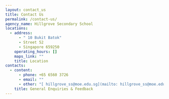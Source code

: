 ```yaml
---
layout: contact_us
title: Contact Us
permalink: /contact-us/
agency_name: Hillgrove Secondary School
locations:
  - address:
      - " 10 Bukit Batok"
      - Street 52
      - Singapore 659250
    operating_hours: []
    maps_link: ""
    title: Location
contacts:
  - content:
      - phone: +65 6560 3726
      - email: ""
      - other: "[ hillgrove_ss@moe.edu.sg](mailto: hillgrove_ss@moe.edu.sg)"
    title: General Enquiries & Feedback
---
```


